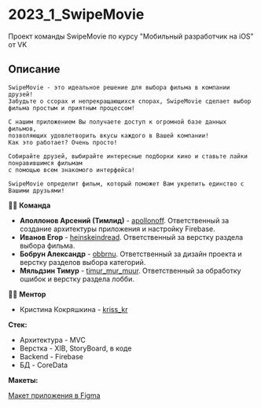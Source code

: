 # 2023_1_SwipeMovie
Проект команды SwipeMovie по курсу "Мобильный разработчик на iOS" от VK

## Описание

```
SwipeMovie - это идеальное решение для выбора фильма в компании друзей!
Забудьте о ссорах и непрекращающихся спорах, SwipeMovie сделает выбор фильма простым и приятным процессом!

С нашим приложением Вы получаете доступ к огромной базе данных фильмов,
позволяющих удовлетворить вкусы каждого в Вашей компании!
Как это работает? Очень просто!

Собирайте друзей, выбирайте интересные подборки кино и ставьте лайки понравившимся фильмам
с помощью всем знакомого интерфейса!

SwipeMovie определит фильм, который поможет Вам укрепить единство с Вашими друзьями!
```


:technologist: **Команда**
- **Аполлонов Арсений (Тимлид)** - [apollonoff](https://t.me/apollonoff). Ответственный за создание архитектуры приложения и настройку Firebase.
- **Иванов Егор** - [heinskeindread](https://t.me/heinskeindread). Ответственный за верстку раздела выбора фильма.
- **Бобрун Александр** - [obbrnu](https://t.me/obbrnu). Ответственный за дизайн проекта и верстку разделов выбора категорий.
- **Мяльдзин Тимур** - [timur_mur_muur](https://t.me/timur_mur_muur). Ответственный за обработку ошибок и верстку раздела лобби.

:woman_teacher: **Ментор**
- Кристина Кокряшкина - [kriss_kr](https://t.me/kriss_kr)

**Стек:**
- Архитектура - MVC
- Верстка - XIB, StoryBoard, в коде
- Backend - Firebase
- БД - CoreData

**Макеты:**

[Макет приложения в Figma](https://www.figma.com/file/EBbXlBjGwJpzhie0XxLG7L/SwipeMovie?type=design&node-id=0-1&mode=design&t=g6BUAbkmiRqo0Xkn-0)
